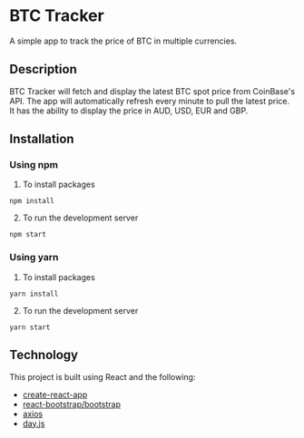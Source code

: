 # BTC Tracker

A simple app to track the price of BTC in multiple currencies.

## Description

BTC Tracker will fetch and display the latest BTC spot price from CoinBase's API. The app will automatically refresh every minute to pull the latest price. It has the ability to display the price in AUD, USD, EUR and GBP.

## Installation

### Using npm

1. To install packages

```
npm install
```

2. To run the development server

```
npm start
```

### Using yarn

1. To install packages

```
yarn install
```

2. To run the development server

```
yarn start
```

## Technology

This project is built using React and the following:

- [create-react-app](https://github.com/facebook/create-react-app)
- [react-bootstrap/bootstrap](https://github.com/react-bootstrap/react-bootstrap)
- [axios](https://github.com/axios/axios)
- [day.js](https://github.com/iamkun/dayjs/)
